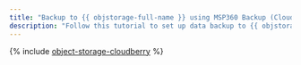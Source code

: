 ```yaml
---
title: "Backup to {{ objstorage-full-name }} using MSP360 Backup (CloudBerry Desktop Backup)"
description: "Follow this tutorial to set up data backup to {{ objstorage-full-name }} using the MSP360 Backup (CloudBerry Desktop Backup) utility."
---
```


{% include [object-storage-cloudberry](../../_tutorials/archive/object-storage-cloudberry.md) %}
